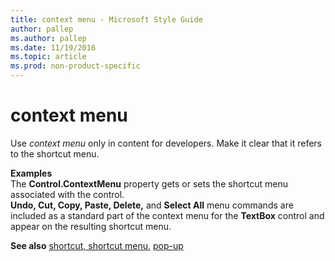 ```yaml
---
title: context menu - Microsoft Style Guide
author: pallep
ms.author: pallep
ms.date: 11/19/2016
ms.topic: article
ms.prod: non-product-specific
---
```


# context menu

Use *context menu* only in content for developers. Make it clear that it refers to the shortcut menu.

**Examples**<br />The **Control.ContextMenu** property gets or sets the shortcut menu associated with the control.<br />**Undo, Cut, Copy, Paste, Delete,** and **Select All** menu commands are included as a standard part of the context menu for the **TextBox** control and appear on the resulting shortcut menu.

**See also** [shortcut, shortcut menu](/style-guide/a-z-word-list-term-collections/s/shortcut-shortcut-menu), [pop-up](/style-guide/a-z-word-list-term-collections/p/pop-up)
